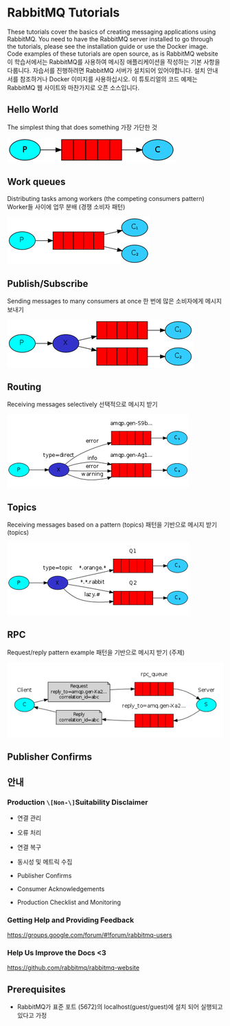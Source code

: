 # RabbitMQ Tutorials

These tutorials cover the basics of creating messaging applications using RabbitMQ. You need to have the RabbitMQ server installed to go through the tutorials, please see the installation guide or use the Docker image. Code examples of these tutorials are open source, as is RabbitMQ website
이 학습서에서는 RabbitMQ를 사용하여 메시징 애플리케이션을 작성하는 기본 사항을 다룹니다. 자습서를 진행하려면 RabbitMQ 서버가 설치되어 있어야합니다. 설치 안내서를 참조하거나 Docker 이미지를 사용하십시오. 이 튜토리얼의 코드 예제는 RabbitMQ 웹 사이트와 마찬가지로 오픈 소스입니다.

## Hello World

The simplest thing that does something
가장 가단한 것

![Java](./images/python-one.webp)

## Work queues

Distributing tasks among workers (the competing consumers pattern)
Worker들 사이에 업무 분배 (경쟁 소비자 패턴)

![Java](./images/python-two.webp)

## Publish/Subscribe

Sending messages to many consumers at once
한 번에 많은 소비자에게 메시지 보내기

![Java](./images/python-three.webp)

## Routing

Receiving messages selectively
선택적으로 메시지 받기

![Java](./images/python-four.webp)

## Topics

Receiving messages based on a pattern (topics)
패턴을 기반으로 메시지 받기 (topics)

![Java](./images/python-five.webp)

## RPC

Request/reply pattern example
패턴을 기반으로 메시지 받기 (주제)

![Java](./images/python-six.webp)

## Publisher Confirms

## 안내

### Production `\[Non-\]`Suitability Disclaimer

- 연결 관리
- 오류 처리
- 연결 복구
- 동시성 및 메트릭 수집

- Publisher Confirms
- Consumer Acknowledgements
- Production Checklist and Monitoring

### Getting Help and Providing Feedback

<https://groups.google.com/forum/#!forum/rabbitmq-users>

### Help Us Improve the Docs <3

<https://github.com/rabbitmq/rabbitmq-website>

## Prerequisites

- RabbitMQ가 표준 포트 (5672)의 localhost(guest/guest)에 설치 되어 실행되고 있다고 가정
